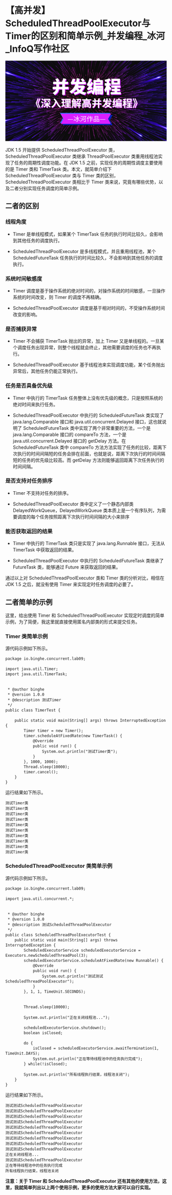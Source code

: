 # 【高并发】ScheduledThreadPoolExecutor与Timer的区别和简单示例_并发编程_冰河_InfoQ写作社区
![](_assets/5ecc61077dc258be0dd42a9944e52491.png)

JDK 1.5 开始提供 ScheduledThreadPoolExecutor 类，ScheduledThreadPoolExecutor 类继承 ThreadPoolExecutor 类重用线程池实现了任务的周期性调度功能。在 JDK 1.5 之前，实现任务的周期性调度主要使用的是 Timer 类和 TimerTask 类。本文，就简单介绍下 ScheduledThreadPoolExecutor 类与 Timer 类的区别，ScheduledThreadPoolExecutor 类相比于 Timer 类来说，究竟有哪些优势，以及二者分别实现任务调度的简单示例。

二者的区别
-----

### 线程角度

*   Timer 是单线程模式，如果某个 TimerTask 任务的执行时间比较久，会影响到其他任务的调度执行。
    
*   ScheduledThreadPoolExecutor 是多线程模式，并且重用线程池，某个 ScheduledFutureTask 任务执行的时间比较久，不会影响到其他任务的调度执行。
    

### 系统时间敏感度

*   Timer 调度是基于操作系统的绝对时间的，对操作系统的时间敏感，一旦操作系统的时间改变，则 Timer 的调度不再精确。
    
*   ScheduledThreadPoolExecutor 调度是基于相对时间的，不受操作系统时间改变的影响。
    

### 是否捕获异常

*   Timer 不会捕获 TimerTask 抛出的异常，加上 Timer 又是单线程的。一旦某个调度任务出现异常，则整个线程就会终止，其他需要调度的任务也不再执行。
    
*   ScheduledThreadPoolExecutor 基于线程池来实现调度功能，某个任务抛出异常后，其他任务仍能正常执行。
    

### 任务是否具备优先级

*   Timer 中执行的 TimerTask 任务整体上没有优先级的概念，只是按照系统的绝对时间来执行任务。
    
*   ScheduledThreadPoolExecutor 中执行的 ScheduledFutureTask 类实现了 java.lang.Comparable 接口和 java.util.concurrent.Delayed 接口，这也就说明了 ScheduledFutureTask 类中实现了两个非常重要的方法，一个是 java.lang.Comparable 接口的 compareTo 方法，一个是 java.util.concurrent.Delayed 接口的 getDelay 方法。在 ScheduledFutureTask 类中 compareTo 方法方法实现了任务的比较，距离下次执行的时间间隔短的任务会排在前面，也就是说，距离下次执行的时间间隔短的任务的优先级比较高。而 getDelay 方法则能够返回距离下次任务执行的时间间隔。
    

### 是否支持对任务排序

*   Timer 不支持对任务的排序。
    
*   ScheduledThreadPoolExecutor 类中定义了一个静态内部类 DelayedWorkQueue，DelayedWorkQueue 类本质上是一个有序队列，为需要调度的每个任务按照距离下次执行时间间隔的大小来排序
    

### 能否获取返回的结果

*   Timer 中执行的 TimerTask 类只是实现了 java.lang.Runnable 接口，无法从 TimerTask 中获取返回的结果。
    
*   ScheduledThreadPoolExecutor 中执行的 ScheduledFutureTask 类继承了 FutureTask 类，能够通过 Future 来获取返回的结果。
    

通过以上对 ScheduledThreadPoolExecutor 类和 Timer 类的分析对比，相信在 JDK 1.5 之后，就没有使用 Timer 来实现定时任务调度的必要了。

二者简单的示例
-------

这里，给出使用 Timer 和 ScheduledThreadPoolExecutor 实现定时调度的简单示例，为了简便，我这里就直接使用匿名内部类的形式来提交任务。

### Timer 类简单示例

源代码示例如下所示。

```
package io.binghe.concurrent.lab09;

import java.util.Timer;
import java.util.TimerTask;


 * @author binghe
 * @version 1.0.0
 * @description 测试Timer
 */
public class TimerTest {

    public static void main(String[] args) throws InterruptedException {
        Timer timer = new Timer();
        timer.scheduleAtFixedRate(new TimerTask() {
            @Override
            public void run() {
                System.out.println("测试Timer类");
            }
        }, 1000, 1000);
        Thread.sleep(10000);
        timer.cancel();
    }
}
```

运行结果如下所示。

```
测试Timer类
测试Timer类
测试Timer类
测试Timer类
测试Timer类
测试Timer类
测试Timer类
测试Timer类
测试Timer类
测试Timer类
```

### ScheduledThreadPoolExecutor 类简单示例

源代码示例如下所示。

```
package io.binghe.concurrent.lab09;

import java.util.concurrent.*;


 * @author binghe
 * @version 1.0.0
 * @description 测试ScheduledThreadPoolExecutor
 */
public class ScheduledThreadPoolExecutorTest {
    public static void main(String[] args) throws  InterruptedException {
        ScheduledExecutorService scheduledExecutorService = Executors.newScheduledThreadPool(3);
        scheduledExecutorService.scheduleAtFixedRate(new Runnable() {
            @Override
            public void run() {
                System.out.println("测试测试ScheduledThreadPoolExecutor");
            }
        }, 1, 1, TimeUnit.SECONDS);

        
        Thread.sleep(10000);

        System.out.println("正在关闭线程池...");
        
        scheduledExecutorService.shutdown();
        boolean isClosed;
        
        do {
            isClosed = scheduledExecutorService.awaitTermination(1, TimeUnit.DAYS);
            System.out.println("正在等待线程池中的任务执行完成");
        } while(!isClosed);

        System.out.println("所有线程执行结束，线程池关闭");
    }
}
```

运行结果如下所示。

```
测试测试ScheduledThreadPoolExecutor
测试测试ScheduledThreadPoolExecutor
测试测试ScheduledThreadPoolExecutor
测试测试ScheduledThreadPoolExecutor
测试测试ScheduledThreadPoolExecutor
测试测试ScheduledThreadPoolExecutor
测试测试ScheduledThreadPoolExecutor
测试测试ScheduledThreadPoolExecutor
测试测试ScheduledThreadPoolExecutor
正在关闭线程池...
测试测试ScheduledThreadPoolExecutor
正在等待线程池中的任务执行完成
所有线程执行结束，线程池关闭
```

**注意：关于 Timer 和 ScheduledThreadPoolExecutor 还有其他的使用方法，这里，我就简单列出以上两个使用示例，更多的使用方法大家可以自行实现。**